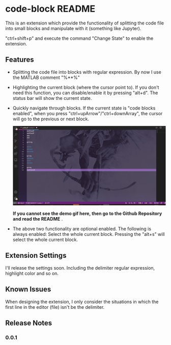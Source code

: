 # code-block README

This is an extension which provide the functionality of splitting the code file into small blocks and manipulate with it (something like Jupyter).

"ctrl+shift+p" and execute the command "Change State" to enable the extension.

## Features

- Splitting the code file into blocks with regular expression. By now I use the MATLAB comment "%**%"

- Highlighting the current block (where the cursor point to). If you don't need this function, you can disable/enable it by pressing "alt+d". The status bar will show the current state.

- Quickly navigate through blocks. If the current state is "code blocks enabled", when you press "ctrl+upArrow"/"ctrl+downArray", the cursor will go to the previous or next block.

  ![HighLight](./img/HighLight.gif)

  **If you cannot see the demo gif here, then go to the Github Repository and read the README** .

  

- The above two functionality are optional enabled. The following is always enabled: Select the whole current block. Pressing the "alt+s" will select the whole current block.

## Extension Settings

I'll release the settings soon. Including the  delimiter regular expression, highlight color and so on.

## Known Issues

When designing the extension, I only consider the situations in which the first line in the editor (file) isn't be the delimiter.

## Release Notes

### 0.0.1




